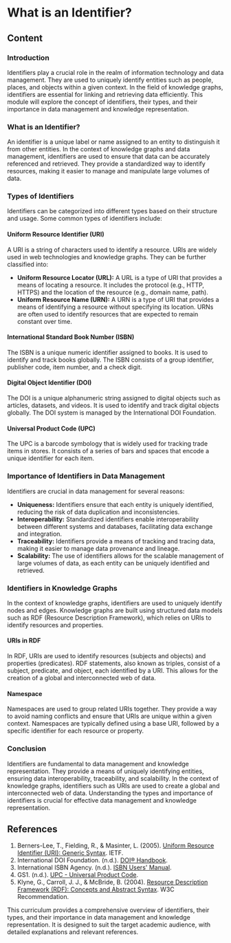 # What is an Identifier?

## Content

### Introduction
Identifiers play a crucial role in the realm of information technology and data management. They are used to uniquely identify entities such as people, places, and objects within a given context. In the field of knowledge graphs, identifiers are essential for linking and retrieving data efficiently. This module will explore the concept of identifiers, their types, and their importance in data management and knowledge representation.

### What is an Identifier?
An identifier is a unique label or name assigned to an entity to distinguish it from other entities. In the context of knowledge graphs and data management, identifiers are used to ensure that data can be accurately referenced and retrieved. They provide a standardized way to identify resources, making it easier to manage and manipulate large volumes of data.

### Types of Identifiers
Identifiers can be categorized into different types based on their structure and usage. Some common types of identifiers include:

#### Uniform Resource Identifier (URI)
A URI is a string of characters used to identify a resource. URIs are widely used in web technologies and knowledge graphs. They can be further classified into:

- **Uniform Resource Locator (URL):** A URL is a type of URI that provides a means of locating a resource. It includes the protocol (e.g., HTTP, HTTPS) and the location of the resource (e.g., domain name, path).
- **Uniform Resource Name (URN):** A URN is a type of URI that provides a means of identifying a resource without specifying its location. URNs are often used to identify resources that are expected to remain constant over time.

#### International Standard Book Number (ISBN)
The ISBN is a unique numeric identifier assigned to books. It is used to identify and track books globally. The ISBN consists of a group identifier, publisher code, item number, and a check digit.

#### Digital Object Identifier (DOI)
The DOI is a unique alphanumeric string assigned to digital objects such as articles, datasets, and videos. It is used to identify and track digital objects globally. The DOI system is managed by the International DOI Foundation.

#### Universal Product Code (UPC)
The UPC is a barcode symbology that is widely used for tracking trade items in stores. It consists of a series of bars and spaces that encode a unique identifier for each item.

### Importance of Identifiers in Data Management
Identifiers are crucial in data management for several reasons:

- **Uniqueness:** Identifiers ensure that each entity is uniquely identified, reducing the risk of data duplication and inconsistencies.
- **Interoperability:** Standardized identifiers enable interoperability between different systems and databases, facilitating data exchange and integration.
- **Traceability:** Identifiers provide a means of tracking and tracing data, making it easier to manage data provenance and lineage.
- **Scalability:** The use of identifiers allows for the scalable management of large volumes of data, as each entity can be uniquely identified and retrieved.

### Identifiers in Knowledge Graphs
In the context of knowledge graphs, identifiers are used to uniquely identify nodes and edges. Knowledge graphs are built using structured data models such as RDF (Resource Description Framework), which relies on URIs to identify resources and properties.

#### URIs in RDF
In RDF, URIs are used to identify resources (subjects and objects) and properties (predicates). RDF statements, also known as triples, consist of a subject, predicate, and object, each identified by a URI. This allows for the creation of a global and interconnected web of data.

#### Namespace
Namespaces are used to group related URIs together. They provide a way to avoid naming conflicts and ensure that URIs are unique within a given context. Namespaces are typically defined using a base URI, followed by a specific identifier for each resource or property.

### Conclusion
Identifiers are fundamental to data management and knowledge representation. They provide a means of uniquely identifying entities, ensuring data interoperability, traceability, and scalability. In the context of knowledge graphs, identifiers such as URIs are used to create a global and interconnected web of data. Understanding the types and importance of identifiers is crucial for effective data management and knowledge representation.

## References

1. Berners-Lee, T., Fielding, R., & Masinter, L. (2005). [Uniform Resource Identifier (URI): Generic Syntax](https://datatracker.ietf.org/doc/html/rfc3986). IETF.
2. International DOI Foundation. (n.d.). [DOI® Handbook](https://www.doi.org/doi_handbook/index.html).
3. International ISBN Agency. (n.d.). [ISBN Users' Manual](https://www.isbn-international.org/content/isbn-users-manual).
4. GS1. (n.d.). [UPC - Universal Product Code](https://www.gs1.org/standards/id-keys/gtin).
5. Klyne, G., Carroll, J. J., & McBride, B. (2004). [Resource Description Framework (RDF): Concepts and Abstract Syntax](https://www.w3.org/TR/rdf-concepts/). W3C Recommendation.

This curriculum provides a comprehensive overview of identifiers, their types, and their importance in data management and knowledge representation. It is designed to suit the target academic audience, with detailed explanations and relevant references.
